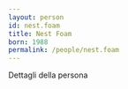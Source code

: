 ```yaml
---
layout: person
id: nest.foam
title: Nest Foam
born: 1988
permalink: /people/nest.foam
---
```


Dettagli della persona 